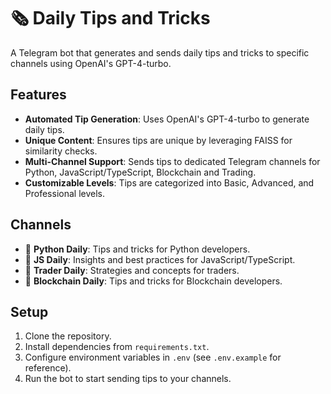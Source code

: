 # 🗞 Daily Tips and Tricks

A Telegram bot that generates and sends daily tips and tricks to specific channels using OpenAI's GPT-4-turbo.

## Features

- **Automated Tip Generation**: Uses OpenAI's GPT-4-turbo to generate daily tips.
- **Unique Content**: Ensures tips are unique by leveraging FAISS for similarity checks.
- **Multi-Channel Support**: Sends tips to dedicated Telegram channels for Python, JavaScript/TypeScript, Blockchain and Trading.
- **Customizable Levels**: Tips are categorized into Basic, Advanced, and Professional levels.

## Channels

- 🐍 **Python Daily**: Tips and tricks for Python developers.
- 🐸 **JS Daily**: Insights and best practices for JavaScript/TypeScript.
- 💸 **Trader Daily**: Strategies and concepts for traders.
- 🔗 **Blockchain Daily**: Tips and tricks for Blockchain developers.

## Setup

1. Clone the repository.
2. Install dependencies from `requirements.txt`.
3. Configure environment variables in `.env` (see `.env.example` for reference).
4. Run the bot to start sending tips to your channels.